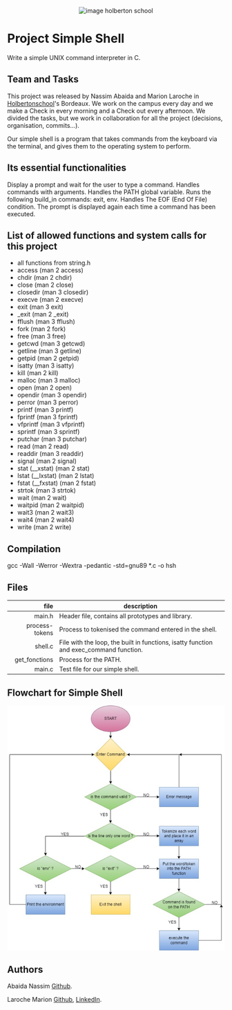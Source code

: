 
<p align="center">
<picture>
 <source media="(prefers-color-scheme: dark)" srcset="https://images.squarespace-cdn.com/content/v1/5a4bfe8bf09ca4228ceca3b7/1539139199598-ANH454IHZI1OKWONKRXY/logo.jpg?format=2500w">
 <source media="(prefers-color-scheme: light)" srcset="https://encrypted-tbn0.gstatic.com/images?q=tbn:ANd9GcQIrK23KvJPB7XdZrIk9mHwe3GZvtsUZLjkh-eG6KRgCLeWu3MW0kFcggq4COpLmeZviQ&usqp=CAU">
 <img alt="image holberton school" src="https://apply.holbertonschool.com/auth/sign_up?country=fr&locale=fr">
</picture>
</p>

# **Project Simple Shell**

Write a simple UNIX command interpreter in C.

## **Team and Tasks**

This project was released by Nassim Abaida and Marion Laroche in [Holbertonschool](https://www.holbertonschool.fr/?gad_source=1&gclid=CjwKCAiAvoqsBhB9EiwA9XTWGZshq5Y0wpTRGv4wPcY4bKSsX2uqJ0Q8YIAl5CLWh98Fr5Nqb4s6VhoCDUEQAvD_BwE)'s Bordeaux. We work on the campus every day and we make a Check in every morning and a Check out every afternoon. We divided the tasks, but we work in collaboration for all the project (decisions, organisation, commits...).

Our simple shell is a program that takes commands from the keyboard via the terminal, and gives them to the operating system to perform.

## **Its essential functionalities**

Display a prompt and wait for the user to type a command.
Handles commands with arguments.
Handles the PATH global variable.
Runs the following build_in commands: exit, env.
Handles The EOF (End Of File) condition.
The prompt is displayed again each time a command has been executed.

## **List of allowed functions and system calls for this project**

- all functions from string.h
- access (man 2 access)
- chdir (man 2 chdir)
- close (man 2 close)
- closedir (man 3 closedir)
- execve (man 2 execve)
- exit (man 3 exit)
- _exit (man 2 _exit)
- fflush (man 3 fflush)
- fork (man 2 fork)
- free (man 3 free)
- getcwd (man 3 getcwd)
- getline (man 3 getline)
- getpid (man 2 getpid)
- isatty (man 3 isatty)
- kill (man 2 kill)
- malloc (man 3 malloc)
- open (man 2 open)
- opendir (man 3 opendir)
- perror (man 3 perror)
- printf (man 3 printf)
- fprintf (man 3 fprintf)
- vfprintf (man 3 vfprintf)
- sprintf (man 3 sprintf)
- putchar (man 3 putchar)
- read (man 2 read)
- readdir (man 3 readdir)
- signal (man 2 signal)
- stat (__xstat) (man 2 stat)
- lstat (__lxstat) (man 2 lstat)
- fstat (__fxstat) (man 2 fstat)
- strtok (man 3 strtok)
- wait (man 2 wait)
- waitpid (man 2 waitpid)
- wait3 (man 2 wait3)
- wait4 (man 2 wait4)
- write (man 2 write)

## **Compilation**

gcc -Wall -Werror -Wextra -pedantic -std=gnu89 *.c -o hsh

## **Files**

|      file      |                                      description                                         |
|---------------:|------------------------------------------------------------------------------------------|
|          main.h|                                         Header file, contains all prototypes and library.|
|  process-tokens|                                    Process to tokenised the command entered in the shell.|
|         shell.c|    File with the loop, the built in functions, isatty function and exec_command function.|
|   get_fonctions|                                                                     Process for the PATH.|
|          main.c|                                                           Test file for our simple shell.|

## **Flowchart for Simple Shell**

![Flowchart](SShell.jpg)

## **Authors**
Abaida Nassim [Github](https://github.com/Nassim33150).

Laroche Marion [Github](https://github.com/Mamuche), [LinkedIn](https://www.linkedin.com/in/marion-laroche-8b235a284/).
